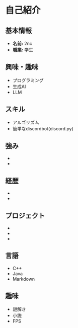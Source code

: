 # 自己紹介

## 基本情報
- **名前:** 2nc
- **職業:** 学生

## 興味・趣味
- プログラミング
- 生成AI
- LLM

## スキル
- アルゴリズム
- 簡単なdiscordbot(discord.py)

## 強み
- 
- 

## 経歴
- 
- 

## プロジェクト
- 
- 
- 

## 言語
- C++
- Java
- Markdown

## 趣味
- 謎解き
- 小説
- FPS
